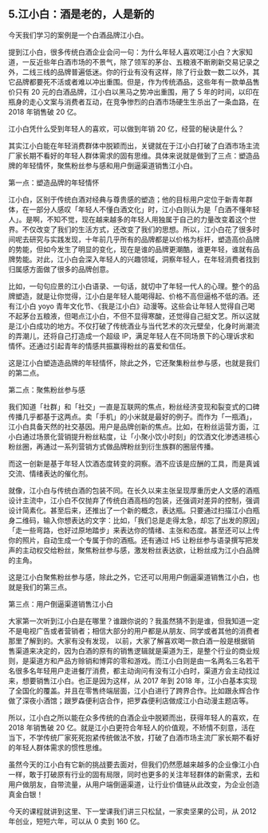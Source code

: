 ## 5.江小白：酒是老的，人是新的
今天我们学习的案例是一个白酒品牌江小白。


提到江小白，很多传统白酒企业会问一句：为什么年轻人喜欢喝江小白？大家知道，一反近些年白酒市场的不景气，除了领军的茅台、五粮液不断刷新交易记录之外，二线三线的品牌普遍低迷。你的行业有没有这样，除了行业数一数二以外，其它品牌都要死不活或者难以冲出重围。但是，作为传统酒品，这些年有一款单品售价只有 20 元的白酒品牌，江小白以黑马之势冲出重围，用了 5 年的时间，以印在瓶身的走心文案与消费者互动，在竞争惨烈的白酒市场硬生生杀出了一条血路，在 2018 年销售破 20 亿。


江小白凭什么受到年轻人的喜欢，可以做到年销 20 亿，经营的秘诀是什么？


其实江小白能在年轻消费群体中脱颖而出，关键就在于江小白打破了白酒市场主流厂家长期不看好的年轻人群体需求的固有思维。具体来说就是做到了三点：塑造品牌的年轻情怀，聚焦粉丝参与感和用户倒逼渠道销售江小白。


第一点：塑造品牌的年轻情怀


江小白，区别于传统白酒对经典与尊贵感的塑造；他的目标用户定位于新青年群体，在一部分人感叹「年轻人不懂白酒文化」时，江小白则认为是「白酒不懂年轻人」。是啊，不知不觉，现在越来越多的年轻人用独属于自己的力量改变着这个世界。不仅改变了我们的生活方式，还改变了我们的思想。所以，江小白花了很多时间呢去研究与实践发现，十年前几乎所有的品牌都是以价格为标杆，塑造高价品牌的势能，但如今发生了明显的变化，现在是谁的品牌更潮酷，谁更年轻，谁就有品牌势能。对此，江小白会深入年轻人的兴趣领域，洞察年轻人，在年轻消费者找到归属感方面做了很多的品牌创意。


比如，一句句应景的江小白语录、一句话，就切中了年轻一代人的心理。整个的品牌塑造，就是让你觉得，江小白是年轻人能喝得起、价格不高但逼格不低的酒。还有江小白 yoyo 青年文化节、《我是江小白》动漫等。这些会让年轻人觉得自己喝不起茅台五粮液，但喝点江小白，不但不显得寒酸，还觉得自己挺文艺。所以这就是江小白成功的地方。不仅打破了传统酒业与当代艺术的次元壁垒，化身时尚潮流的弄潮儿，还将自己打造成一个超级 IP，满足年轻人在不同场景下的心理诉求和情怀。还通过引起青年的情感共振赢得粉丝的喜爱和信任。


这是江小白塑造造品牌的年轻情怀，除此之外，它还聚集粉丝参与感，也就是我们的第二点。


第二点：聚焦粉丝参与感


我们知道「社群」和「社交」一直是互联网的焦点，粉丝经济变现和裂变式的口碑传播几乎都基于这两点。卖「手机」的小米就是最好的例子。而作为「一瓶酒」，江小白具备天然的社交基因。用户是品牌创新的焦点。比如，在粉丝运营方面，江小白通过场景化营销提升粉丝粘度，让「小聚小饮小时刻」的饮酒文化渗透进核心粉丝圈，再通过一系列营销方式做品牌粉丝到衍生族群的圈层传播。


而这一创新是基于年轻人饮酒态度转变的洞察。酒不应该是应酬的工具，而是真诚交流、情绪表达的催化剂。


就像，江小白与传统白酒的包装不同。在长久以来主张呈现厚重历史人文感的酒瓶设计主流中，江小白不仅抛弃了传统白酒高档的包装，还强调对差异的控制，强调设计简素化。甚至后来，还推出了一个新的概念，表达瓶。只要通过扫描江小白瓶身二维码，输入你想表达的文字：比如，「我们总是走得太急，却忘了出发的原因」「走一些弯路，也好过原地踏步」来表达你的情绪、主张和态度。甚至还可以上传你的照片，自动生成一个专属于你的酒瓶。还有通过 H5 让粉丝参与语录撰写把发声的主动权交给粉丝，聚焦粉丝参与感，激发粉丝表达欲，让粉丝成为江小白品牌的主角。


这是江小白聚焦粉丝参与感，除此之外，它还可以用用户倒逼渠道销售江小白，也就是我们的第三点。


第三点：用户倒逼渠道销售江小白


大家第一次听到江小白是在哪里？谁跟你说的？我虽然猜不到是谁，但我知道一定不是电视广告或者营销者；相信大部分的用户都是从朋友、同学或者其他的消费者那里了解到的。大家有没有发现， 以前，大家了解喜欢喝一款白酒一般是根据销售渠道来决定的，因为白酒的原有的销售逻辑就是渠道为王，是整个行业的商业规则，是渠道方和产品方赊销和博弈的零和游戏。而江小白则是由一名两名三名若干名很多名年轻用户走进餐厅消费，都主动询问有没有江小白时，渠道方会主动找过来，想要销售江小白。也正是因为这样，从 2017 年到 2018 年，江小白基本实现了全国化的覆盖。并且在零售终端层面，江小白进行了跨界合作。比如跟永辉合作做了深夜小酒馆；跟罗森便利店合作，把罗森便利店做成江小白动漫主题店等。


所以，江小白之所以能在众多传统的白酒企业中脱颖而出，获得年轻人的喜欢，在 2018 年销售破 20 亿。就是江小白更符合年轻人的价值观，不矫情不刻意，活在当下，不学传统厂家死死抱紧传统做法不放，打破了白酒市场主流厂家长期不看好的年轻人群体需求的惯性思维。


虽然今天的江小白有它新的挑战要去面对，但我们仍然愿越来越多的企业像江小白一样，敢于打破原有行业的固有局限，同时也更多的关注年轻群体的新需求，去和用户做朋友，自带流量，从用户端倒逼渠道，让行业价值链从此改变，为企业创造真金白银！


今天的课程就讲到这里、下一堂课我们讲三只松鼠，一家卖坚果的公司，从 2012 年创业，短短六年，可以从 0 卖到 160 亿。


